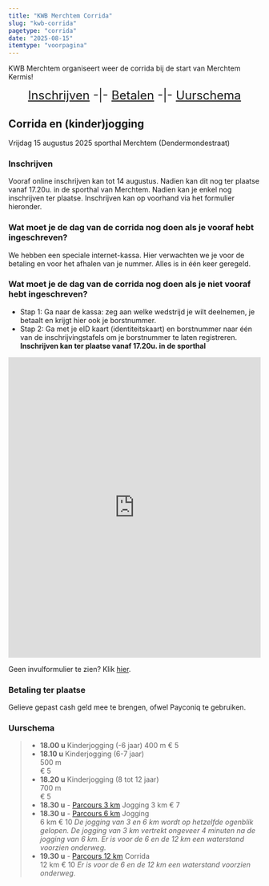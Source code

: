 ```yaml
---
title: "KWB Merchtem Corrida"
slug: "kwb-corrida"
pagetype: "corrida"
date: "2025-08-15"
itemtype: "voorpagina"
---
```

KWB Merchtem organiseert weer de corrida bij de start van Merchtem Kermis!

<div style="font-size: 24px; text-align: center;">
<a href="#inschrijven">Inschrijven</a>  -|- <a href="#betaling">Betalen</a> -|- <a href="#uurschema">Uurschema</a>
</div>

## Corrida en (kinder)jogging
Vrijdag 15 augustus 2025
sporthal Merchtem (Dendermondestraat)

<p id="inschrijven"/>

### Inschrijven
Vooraf online inschrijven kan tot 14 augustus. Nadien kan dit nog ter plaatse vanaf 17.20u. in de sporthal van Merchtem.
Nadien kan je enkel nog inschrijven ter plaatse.
Inschrijven kan op voorhand via het formulier hieronder.

### Wat moet je de dag van de corrida nog doen als je vooraf hebt ingeschreven?
We hebben een speciale internet-kassa. Hier verwachten we je voor de betaling en voor het afhalen van je nummer. Alles is in één keer geregeld.

### Wat moet je de dag van de corrida nog doen als je niet vooraf hebt ingeschreven?
* Stap 1: Ga naar de kassa: zeg aan welke wedstrijd je wilt deelnemen, je betaalt en krijgt hier ook je borstnummer.
* Stap 2: Ga met je eID kaart (identiteitskaart) en borstnummer naar één van de inschrijvingstafels om je borstnummer te laten registreren.
**Inschrijven kan ter plaatse vanaf 17.20u. in de sporthal**

<iframe width="640px" height="600px" src="https://forms.office.com/Pages/ResponsePage.aspx?id=DQSIkWdsW0yxEjajBLZtrQAAAAAAAAAAAAN__pyqwcdUREM2T044SlFVSFlNQktBWUJaMk85VzFVNi4u&embed=true" frameborder="0" marginwidth="0" marginheight="0" style="border: none; max-width:100%; max-height:100vh" allowfullscreen webkitallowfullscreen mozallowfullscreen msallowfullscreen> </iframe>

Geen invulformulier te zien? Klik [hier](https://forms.office.com/Pages/ResponsePage.aspx?id=DQSIkWdsW0yxEjajBLZtrQAAAAAAAAAAAAN__pyqwcdUREM2T044SlFVSFlNQktBWUJaMk85VzFVNi4u&embed=true).

<p id="betaling" />

### Betaling ter plaatse
Gelieve gepast cash geld mee te brengen, ofwel Payconiq te gebruiken.

<p id="uurschema"/>

### Uurschema
> - **18.00 u**
    Kinderjogging (-6 jaar)
    400 m
    € 5 
> - **18.10 u**	
    Kinderjogging (6-7 jaar)	      
    500 m	
    € 5 
> - **18.20 u**	
    Kinderjogging (8 tot 12 jaar)	
    700 m	
    € 5
> - **18.30 u**	- [Parcours 3 km](/media/kermis/2025/corrida-omloop-3km.pdf)
    Jogging 
    3 km
    € 7
> - **18.30 u**	- [Parcours 6 km](/media/kermis/2025/corrida-omloop-6km.pdf)
    Jogging 	
    6 km
    € 10
_De jogging van 3 en 6 km wordt op hetzelfde ogenblik gelopen._
_De jogging van 3 km vertrekt ongeveer 4 minuten na de jogging van 6 km._
_Er is voor de 6 en de 12 km een waterstand voorzien onderweg._
> - **19.30 u**	- [Parcours 12 km](/media/kermis/2025/corrida-omloop-12km.pdf)
    Corrida	  
    12 km
    € 10
_Er is voor de 6 en de 12 km een waterstand voorzien onderweg._
